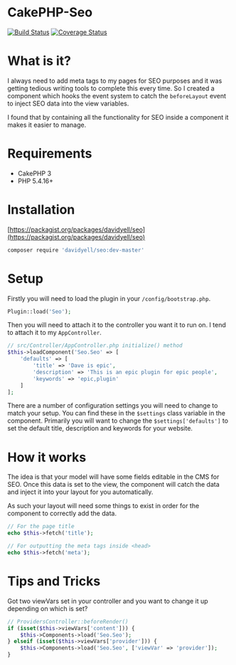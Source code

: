 CakePHP-Seo
===========
[![Build Status](https://travis-ci.org/davidyell/CakePHP-Seo.svg?branch=master)](https://travis-ci.org/davidyell/CakePHP-Seo)
[![Coverage Status](https://coveralls.io/repos/davidyell/CakePHP-Seo/badge.svg)](https://coveralls.io/r/davidyell/CakePHP-Seo)

# What is it?
I always need to add meta tags to my pages for SEO purposes and it was getting tedious writing tools to complete this every time. So I created a component which hooks the event system to catch the `beforeLayout` event to inject SEO data into the view variables.

I found that by containing all the functionality for SEO inside a component it makes it easier to manage.

# Requirements
* CakePHP 3
* PHP 5.4.16+

# Installation
[https://packagist.org/packages/davidyell/seo](https://packagist.org/packages/davidyell/seo)

```bash
composer require 'davidyell/seo:dev-master'
```

# Setup
Firstly you will need to load the plugin in your `/config/bootstrap.php`.
```php
Plugin::load('Seo');
```

Then you will need to attach it to the controller you want it to run on. I tend to attach it to my `AppController`.

```php
// src/Controller/AppController.php initialize() method
$this->loadComponent('Seo.Seo' => [
	'defaults' => [
		'title' => 'Dave is epic',
		'description' => 'This is an epic plugin for epic people',
		'keywords' => 'epic,plugin'
	]
];
```

There are a number of configuration settings you will need to change to match your setup. You can find these in the `$settings` class variable in the component. Primarily you will want to change the `$settings['defaults']` to set the default title, description and keywords for your website.

# How it works
The idea is that your model will have some fields editable in the CMS for SEO. Once this data is set to the view, the component will catch the data and inject it into your layout for you automatically.

As such your layout will need some things to exist in order for the component to correctly add the data.

```php
// For the page title
echo $this->fetch('title');

// For outputting the meta tags inside <head>
echo $this->fetch('meta');
```

# Tips and Tricks
Got two viewVars set in your controller and you want to change it up depending on which is set?
```php
// ProvidersController::beforeRender()
if (isset($this->viewVars['content'])) {
	$this->Components->load('Seo.Seo');
} elseif (isset($this->viewVars['provider'])) {
	$this->Components->load('Seo.Seo', ['viewVar' => 'provider']);
}
```
